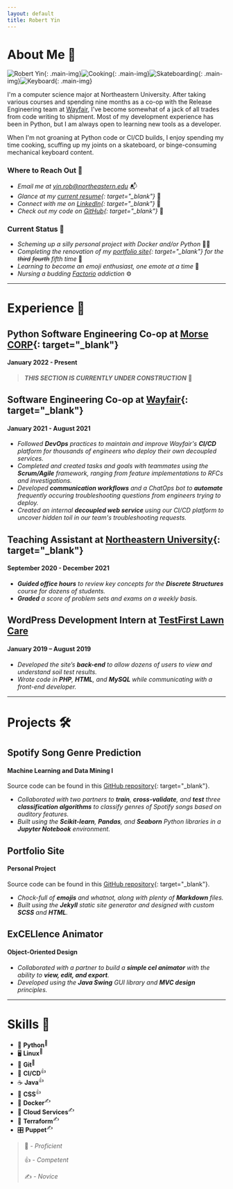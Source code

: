 ```yaml
---
layout: default
title: Robert Yin
---
```


# About Me 🤠

![Robert Yin](assets/images/robert_yin.jpg){: .main-img}![Cooking](assets/images/cooking.jpg){: .main-img}![Skateboarding](assets/images/skateboarding.jpeg){: .main-img}![Keyboard](assets/images/keyboard.jpeg){: .main-img}

I'm a computer science major at Northeastern University. After taking various courses and spending nine months as a co-op with the Release Engineering team at [Wayfair](https://www.wayfair.com), I've become somewhat of a jack of all trades from code writing to shipment. Most of my development experience has been in Python, but I am always open to learning new tools as a developer.

When I'm not groaning at Python code or CI/CD builds, I enjoy spending my time cooking, scuffing up my joints on a skateboard, or binge-consuming mechanical keyboard content.

### Where to Reach Out 📲

* *Email me at [yin.rob@northeastern.edu](mailto:yin.rob@northeastern.edu)* 📬
* *Glance at my [current resume](assets/files/robert_yin_resume.pdf){: target="_blank"}* 📜
* *Connect with me on [LinkedIn](https://www.linkedin.com/in/boberto){: target="_blank"}* 👥
* *Check out my code on [GitHub](https://github.com/bobertoyin){: target="_blank"}* 📁

### Current Status 📍

* *Scheming up a silly personal project with Docker and/or Python* 🐍🐳
* *Completing the renovation of my [portfolio site](https://github.com/bobertoyin/bobertoyin.github.io){: target="_blank"} for the ~~third~~ ~~fourth~~ fifth time* 📐
* *Learning to become an emoji enthusiast, one emote at a time* 🦾
* *Nursing a budding [Factorio](https://www.factorio.com/) addiction* ⚙️

---

# Experience 💼

## Python Software Engineering Co-op at [Morse CORP](https://www.morsecorp.com){: target="_blank"}
#### January 2022 - Present

> ***THIS SECTION IS CURRENTLY UNDER CONSTRUCTION***  🚧

## Software Engineering Co-op at [Wayfair](https://www.wayfair.com){: target="_blank"}
#### January 2021 - August 2021

* *Followed **DevOps** practices to maintain and improve Wayfair's **CI/CD** platform for thousands of engineers who deploy their own decoupled services.*
* *Completed and created tasks and goals with teammates using the **Scrum/Agile** framework, ranging from feature implementations to RFCs and investigations.*
* *Developed **communication workflows** and a ChatOps bot to **automate** frequently occuring troubleshooting questions from engineers trying to deploy.*
* *Created an internal **decoupled web service** using our CI/CD platform to uncover hidden toil in our team's troubleshooting requests.*

## Teaching Assistant at [Northeastern University](https://www.northeastern.edu){: target="_blank"}
#### September 2020 - December 2021

* ***Guided office hours** to review key concepts for the **Discrete Structures** course for dozens of students.*
* ***Graded** a score of problem sets and exams on a weekly basis.*

## WordPress Development Intern at [TestFirst Lawn Care]()
#### January 2019 – August 2019

* *Developed the site’s **back-end** to allow dozens of users to view and understand soil test results.*
* *Wrote code in **PHP**, **HTML**, and **MySQL** while communicating with a front-end developer.*

---

# Projects 🛠

## Spotify Song Genre Prediction
#### Machine Learning and Data Mining I

Source code can be found in this [GitHub repository](https://github.com/bobertoyin/ds4400-project){: target="_blank"}.

* *Collaborated with two partners to **train**, **cross-validate**, and **test** three **classification algorithms** to classify genres of Spotify songs based on auditory features.*
* *Built using the **Scikit-learn**, **Pandas**, and **Seaborn** Python libraries in a **Jupyter Notebook** environment.*

## Portfolio Site
#### Personal Project

Source code can be found in this [GitHub repository](https://github.com/bobertoyin/bobertoyin.github.io){: target="_blank"}.

* *Chock-full of **emojis** and whatnot, along with plenty of **Markdown** files.*
* *Built using the **Jekyll** static site generator and designed with custom **SCSS** and **HTML**.*

## ExCELlence Animator
#### Object-Oriented Design
* *Collaborated with a partner to build a **simple cel animator** with the ability to **view, edit, and export**.*
* *Developed using the **Java Swing** GUI library and **MVC design** principles.*

---

# Skills 🧮

* 🐍 **Python**<sup>🙌</sup>
* 🖥 **Linux**<sup>🙌</sup>
* 💾 **Git**<sup>🙌</sup>
* 🚢 **CI/CD**<sup>👍</sup>
* ☕️ **Java**<sup>👍</sup>
* 🎨 **CSS**<sup>👍</sup>
* 🐳 **Docker**<sup>✍️</sup>
* 📡 **Cloud Services**<sup>✍️</sup>
* 🔌 **Terraform**<sup>✍️</sup>
* 🎛 **Puppet**<sup>✍️</sup>

> 🙌 - *Proficient*
>
> 👍 - *Competent*
>
> ✍️ - *Novice*
